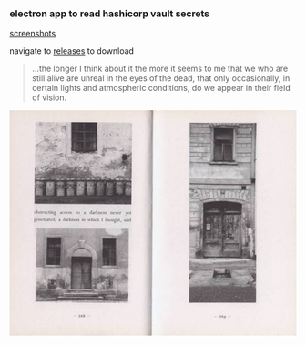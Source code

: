 ### electron app to read hashicorp vault secrets

[screenshots](/docs/screenshots.md)

navigate to [releases](https://github.com/chasestarr/field-of-view/releases) to download

> …the longer I think about it the more it seems to me that we who are still alive are unreal in the eyes of the dead, that only occasionally, in certain lights and atmospheric conditions, do we appear in their field of vision.

[![austerlitz](/internals/img/image.jpg)](https://www.amazon.com/Austerlitz-Modern-Library-Paperbacks-Winfried/dp/0375756566/ref=sr_1_2?s=books&ie=UTF8&qid=1518989742&sr=1-2&keywords=austerlitz)
